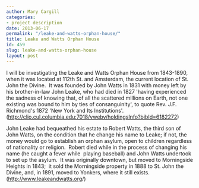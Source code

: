 ```yaml
---
author: Mary Cargill
categories:
- project description
date: 2013-06-17
permalink: "/leake-and-watts-orphan-house/"
title: Leake and Watts Orphan House
id: 459
slug: leake-and-watts-orphan-house
layout: post
---
```

I will be investigating the Leake and Watts Orphan House from 1843-1890,
  when it was located at 112th St. and Amsterdam, the current location of St. John
  the Divine.  It was founded by John Watts in 1831 with money left by his brother-in-law
  John Leake, who had died in 1827 'having experienced the sadness of knowing that,
  of all the scattered millions on Earth, not one existing was bound to him by ties
  of consanguinity', to quote Rev. J.F. Richmond's 1872 'New York and Its Institutions'. 
  (<a id='persistentLink' href='http://clio.cul.columbia.edu:7018/vwebv/holdingsInfo?bibId=6182272'>http://clio.cul.columbia.edu:7018/vwebv/holdingsInfo?bibId=6182272</a>)


John Leake had bequeathed his estate to Robert Watts, the third son of John Watts,
  on the condition that he change his name to Leake; if not, the money would go to
  establish an orphan asylum, open to children regardless of nationality or religion. 
  Robert died while in the process of changing his name (he caught a fever while 
  playing baseball) and John Watts undertook to set up the asylum.  It was originally
  downtown, but moved to Morningside Heights in 1843;  it sold the Morningside property
  in 1888 to St. John the Divine, and, in 1891, moved to Yonkers, where it still exists.
  (<a href='http://www.leakeandwatts.org/'>http://www.leakeandwatts.org</a>/)
